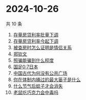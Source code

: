 # 2024-10-26

共 10 条

<!-- BEGIN ZHIHUSEARCH -->
<!-- 最后更新时间 Sat Oct 26 2024 17:11:21 GMT+0800 (China Standard Time) -->
1. [存量房贷利率批量下调](https://www.zhihu.com/search?q=存量房贷利率批量下调)
1. [存量房贷利率今起下调](https://www.zhihu.com/search?q=存量房贷利率今起下调)
1. [被查房时怎么证明是情侣关系](https://www.zhihu.com/search?q=被查房时怎么证明是情侣关系)
1. [郑钦文](https://www.zhihu.com/search?q=郑钦文)
1. [照骗能骗到什么程度](https://www.zhihu.com/search?q=照骗能骗到什么程度)
1. [国足0:7日本](https://www.zhihu.com/search?q=国足0:7日本)
1. [中国古代为何没有公共广场](https://www.zhihu.com/search?q=中国古代为何没有公共广场)
1. [你在体制内捅过的最大篓子是什么](https://www.zhihu.com/search?q=你在体制内捅过的最大篓子是什么)
1. [什么节气后蚊子才会消失](https://www.zhihu.com/search?q=什么节气后蚊子才会消失)
1. [老鼠吃巧克力会中毒吗](https://www.zhihu.com/search?q=老鼠吃巧克力会中毒吗)
<!-- END ZHIHUSEARCH -->

